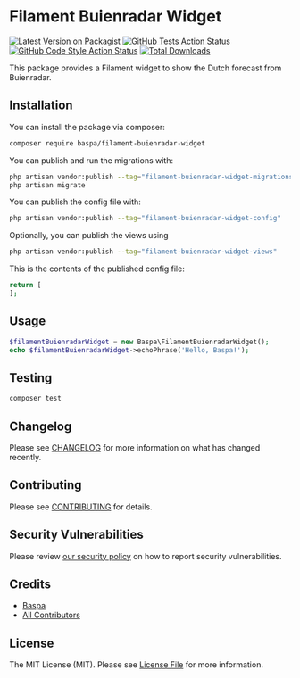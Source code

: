# Filament Buienradar Widget

[![Latest Version on Packagist](https://img.shields.io/packagist/v/baspa/filament-buienradar-widget.svg?style=flat-square)](https://packagist.org/packages/baspa/filament-buienradar-widget)
[![GitHub Tests Action Status](https://img.shields.io/github/actions/workflow/status/baspa/filament-buienradar-widget/run-tests.yml?branch=main&label=tests&style=flat-square)](https://github.com/baspa/filament-buienradar-widget/actions?query=workflow%3Arun-tests+branch%3Amain)
[![GitHub Code Style Action Status](https://img.shields.io/github/actions/workflow/status/baspa/filament-buienradar-widget/fix-php-code-styling.yml?branch=main&label=code%20style&style=flat-square)](https://github.com/baspa/filament-buienradar-widget/actions?query=workflow%3A"Fix+PHP+code+styling"+branch%3Amain)
[![Total Downloads](https://img.shields.io/packagist/dt/baspa/filament-buienradar-widget.svg?style=flat-square)](https://packagist.org/packages/baspa/filament-buienradar-widget)

This package provides a Filament widget to show the Dutch forecast from Buienradar.

## Installation

You can install the package via composer:

```bash
composer require baspa/filament-buienradar-widget
```

You can publish and run the migrations with:

```bash
php artisan vendor:publish --tag="filament-buienradar-widget-migrations"
php artisan migrate
```

You can publish the config file with:

```bash
php artisan vendor:publish --tag="filament-buienradar-widget-config"
```

Optionally, you can publish the views using

```bash
php artisan vendor:publish --tag="filament-buienradar-widget-views"
```

This is the contents of the published config file:

```php
return [
];
```

## Usage

```php
$filamentBuienradarWidget = new Baspa\FilamentBuienradarWidget();
echo $filamentBuienradarWidget->echoPhrase('Hello, Baspa!');
```

## Testing

```bash
composer test
```

## Changelog

Please see [CHANGELOG](CHANGELOG.md) for more information on what has changed recently.

## Contributing

Please see [CONTRIBUTING](.github/CONTRIBUTING.md) for details.

## Security Vulnerabilities

Please review [our security policy](../../security/policy) on how to report security vulnerabilities.

## Credits

-   [Baspa](https://github.com/Baspa)
-   [All Contributors](../../contributors)

## License

The MIT License (MIT). Please see [License File](LICENSE.md) for more information.
